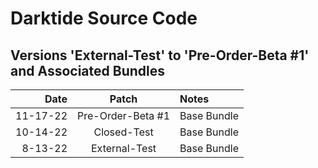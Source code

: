 # Darktide Source Code

Versions 'External-Test' to 'Pre-Order-Beta #1' and Associated Bundles
-------------------------------------------------------------

Date      |  Patch  | Notes
--------: | :-----: | :--------------
11-17-22   |  Pre-Order-Beta #1  | Base Bundle
10-14-22   |  Closed-Test  | Base Bundle
8-13-22   |  External-Test  | Base Bundle